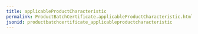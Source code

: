 ```yaml
---
title: applicableProductCharacteristic
permalink: ProductBatchCertificate.applicableProductCharacteristic.html
jsonid: productbatchcertificate_applicableproductcharacteristic
---
```


